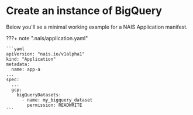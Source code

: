 # Create an instance of BigQuery

Below you'll se a minimal working example for a NAIS Application manifest.

???+ note ".nais/application.yaml"

    ```yaml
    apiVersion: "nais.io/v1alpha1"
    kind: "Application"
    metadata:
      name: app-a
    ...
    spec:
      ...
      gcp:
        bigQueryDatasets:
          - name: my_bigquery_dataset
            permission: READWRITE
    ```